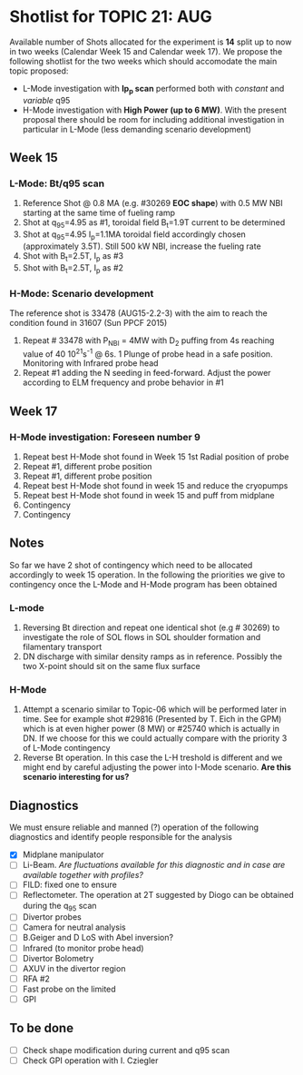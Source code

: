 # Shotlist for TOPIC 21: AUG

Available number of Shots allocated for the experiment is **14** split
up to now in two weeks (Calendar Week 15 and Calendar week 17). We 
propose the following shotlist for the two weeks which should accomodate the main 
topic proposed:
* L-Mode investigation with **Ip<sub>p</sub> scan** performed both with _constant_ and _variable_ q95
* H-Mode investigation with **High Power (up to 6 MW)**.
With the present proposal there should be room for including additional investigation 
in particular in L-Mode (less demanding scenario development)

## Week 15
### L-Mode: Bt/q95 scan

1.  Reference Shot @ 0.8 MA (e.g. #30269 **EOC shape**) with 0.5 MW NBI starting at
    the same time of fueling ramp
2.  Shot at q<sub>95</sub>=4.95 as #1, toroidal field B<sub>t</sub>=1.9T current to
    be determined
3.  Shot at q<sub>95</sub>=4.95 I<sub>p</sub>=1.1MA toroidal field accordingly chosen (approximately 3.5T). Still
    500 kW NBI, increase the fueling rate
4.  Shot with B<sub>t</sub>=2.5T, I<sub>p</sub> as #3
5.  Shot with B<sub>t</sub>=2.5T, I<sub>p</sub> as #2

### H-Mode: Scenario development
The reference shot is 33478 (AUG15-2.2-3) with the aim to reach the condition found in 31607 (Sun PPCF 2015)

1.  Repeat # 33478 with P<sub>NBI</sub> = 4MW with D<sub>2</sub> puffing from 4s
    reaching value of 40 10<sup>21</sup>s<sup>-1</sup> @ 6s.
    1 Plunge of probe head
	in a safe position. Monitoring with Infrared probe head
2.  Repeat #1 adding the N seeding in feed-forward. Adjust the power according to ELM frequency
    and probe behavior in #1

## Week 17
### H-Mode investigation: Foreseen number 9

1.  Repeat best H-Mode shot found in Week 15 1st Radial position of probe
2.  Repeat #1, different probe position
3.  Repeat #1, different probe position
4.  Repeat best H-Mode shot found in week 15 and reduce the cryopumps
5.  Repeat best H-Mode shot found in week 15 and puff from midplane
6.  Contingency
7.  Contingency

## Notes
So far we have 2 shot of contingency which need to be allocated accordingly to week 15
operation. In the following the priorities we give to contingency once the L-Mode and H-Mode 
program has been obtained

### L-mode
1. Reversing Bt direction and repeat one identical shot (e.g # 30269) to investigate
   the role of SOL flows in SOL shoulder formation and filamentary transport
2. DN discharge with similar density ramps as in reference. Possibly the two X-point should
   sit on the same flux surface

### H-Mode
1. Attempt a scenario similar to Topic-06 which will be performed later in time. See for example
   shot #29816 (Presented by T. Eich in the GPM) which is at even higher power (8 MW) or #25740
   which is actually in DN. If we choose for this we could actually compare with the priority 3 of L-Mode
   contingency
2. Reverse Bt operation. In this case the L-H treshold is different and we might end
   by careful adjusting the power into I-Mode scenario. **Are this scenario interesting for us?**


## Diagnostics

We must ensure reliable and manned (?) operation of the following diagnostics and identify people
responsible for the analysis
- [x] Midplane manipulator
- [ ] Li-Beam. _Are fluctuations available for this diagnostic and in case are available together with profiles?_
- [ ] FILD: fixed one to ensure
- [ ] Reflectometer. The operation at 2T suggested by Diogo can be obtained during the q<sub>95</sub> scan
- [ ] Divertor probes
- [ ] Camera for neutral analysis
- [ ] B.Geiger and D LoS with Abel inversion?
- [ ] Infrared (to monitor probe head)
- [ ] Divertor Bolometry
- [ ] AXUV in the divertor region
- [ ] RFA  #2
- [ ] Fast probe on the limited
- [ ] GPI

## To be done
- [ ] Check shape modification during current and q95 scan
- [ ] Check GPI operation with I. Cziegler
